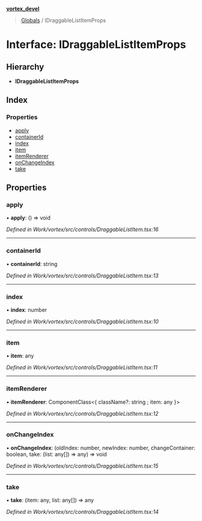 **[vortex_devel](../README.md)**

> [Globals](../globals.md) / IDraggableListItemProps

# Interface: IDraggableListItemProps

## Hierarchy

* **IDraggableListItemProps**

## Index

### Properties

* [apply](idraggablelistitemprops.md#apply)
* [containerId](idraggablelistitemprops.md#containerid)
* [index](idraggablelistitemprops.md#index)
* [item](idraggablelistitemprops.md#item)
* [itemRenderer](idraggablelistitemprops.md#itemrenderer)
* [onChangeIndex](idraggablelistitemprops.md#onchangeindex)
* [take](idraggablelistitemprops.md#take)

## Properties

### apply

•  **apply**: () => void

*Defined in Work/vortex/src/controls/DraggableListItem.tsx:16*

___

### containerId

•  **containerId**: string

*Defined in Work/vortex/src/controls/DraggableListItem.tsx:13*

___

### index

•  **index**: number

*Defined in Work/vortex/src/controls/DraggableListItem.tsx:10*

___

### item

•  **item**: any

*Defined in Work/vortex/src/controls/DraggableListItem.tsx:11*

___

### itemRenderer

•  **itemRenderer**: ComponentClass\<{ className?: string ; item: any  }>

*Defined in Work/vortex/src/controls/DraggableListItem.tsx:12*

___

### onChangeIndex

•  **onChangeIndex**: (oldIndex: number, newIndex: number, changeContainer: boolean, take: (list: any[]) => any) => void

*Defined in Work/vortex/src/controls/DraggableListItem.tsx:15*

___

### take

•  **take**: (item: any, list: any[]) => any

*Defined in Work/vortex/src/controls/DraggableListItem.tsx:14*
